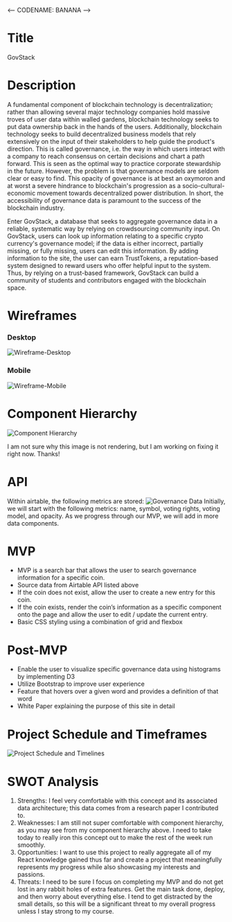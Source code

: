 <-- CODENAME: BANANA -->

# Title
GovStack

# Description
<p>
A fundamental component of blockchain technology is decentralization; rather than allowing several major technology companies hold massive troves of user data within walled
gardens, blockchain technology seeks to put data ownership back in the hands of the users. Additionally, blockchain technology seeks to build decentralized business models
that rely extensively on the input of their stakeholders to help guide the product's direction. This is called governance, i.e. the way in which users interact with a company
to reach consensus on certain decisions and chart a path forward. This is seen as the optimal way to practice corporate stewardship in the future. However, the problem is that
governance models are seldom clear or easy to find. This opacity of governance is at best an oxymoron and at worst a severe hindrance to blockchain's progression as a 
socio-cultural-economic movement towards decentralized power distribution. In short, the accessibility of governance data is paramount to the success of the blockchain 
industry.
</p>

<p>
Enter GovStack, a database that seeks to aggregate governance data in a reliable, systematic way by relying on crowdsourcing community input. On GovStack, users can 
look up information relating to a specific crypto currency's governance model; if the data is either incorrect, partially missing, or fully missing, users can edit this
information. By adding information to the site, the user can earn TrustTokens, a reputation-based system designed to reward users who offer helpful input to the 
system. Thus, by relying on a trust-based framework, GovStack can build a community of students and contributors engaged with the blockchain space.
</p>

# Wireframes
### Desktop
![Wireframe-Desktop](/images/wireframe-desktop.jpeg)
### Mobile
![Wireframe-Mobile](/images/wireframe-mobile.jpeg)

# Component Hierarchy
![Component Hierarchy](images/components-final.png)

<p>I am not sure why this image is not rendering, but I am working on fixing it right now. Thanks! </p>

# API 
Within airtable, the following metrics are stored:
![Governance Data](/images/governance.png)
Initially, we will start with the following metrics: name, symbol, voting rights, voting model, and opacity. As we progress through our MVP, we will add in more data components.


# MVP
<ul>
  <li>MVP is a search bar that allows the user to search governance information for a specific coin.</li>
  <li>Source data from Airtable API listed above</li>
  <li>If the coin does not exist, allow the user to create a new entry for this coin.</li> 
  <li>If the coin exists, render the coin’s information as a specific component onto the page and allow the user to edit / update the current entry.</li>
  <li>Basic CSS styling using a combination of grid and flexbox</li>
</ul>

# Post-MVP
<ul>
  <li>Enable the user to visualize specific governance data using histograms by implementing D3</li>
  <li>Utilize Bootstrap to improve user experience</li>
  <li>Feature that hovers over a given word and provides a definition of that word</li>
  <li>White Paper explaining the purpose of this site in detail</li>
</ul>

# Project Schedule and Timeframes
![Project Schedule and Timelines](/images/timeframes.png)



# SWOT Analysis
<ol>
  <li>Strengths: I feel very comfortable with this concept and its associated data architecture; this data comes from a research paper I contributed to.</li>
  <li>Weaknesses: I am still not super comfortable with component hierarchy, as you may see from my component hierarchy above. I need to take today to really iron this concept out to make the rest of the week run smoothly.</li>
  <li>Opportunities: I want to use this project to really aggregate all of my React knowledge gained thus far and create a project that meaningfully represents my progress while also showcasing my interests and passions.</li>
  <li>Threats: I need to be sure I focus on completing my MVP and do not get lost in any rabbit holes of extra features. Get the main task done, deploy, and then worry about everything else. I tend to get distracted by the small details, so this will be a significant threat to my overall progress unless I stay strong to my course.</li>
</ol>
